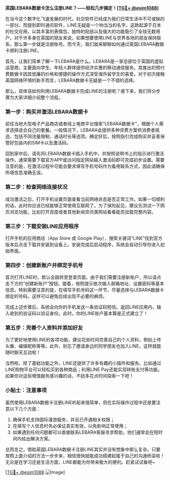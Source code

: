 **英国LEBARA数据卡怎么注册LINE？——轻松几步搞定！[[TG💪+ @esim1088](https://t.me/s/esim1088)]**

在当今这个数字化飞速发展的时代，社交软件已经成为我们日常生活中不可或缺的一部分。而提到即时通讯软件，LINE无疑是一个响当当的名字。这款起源于日本的社交应用，以其丰富的表情包、独特的贴纸以及强大的功能吸引了全球无数用户。对于许多身在英国的朋友来说，如果想要使用LINE与世界各地的朋友保持联系，那么第一步就是注册账号。而今天，我们就来聊聊如何通过英国LEBARA数据卡顺利注册LINE。

首先，让我们简单了解一下LEBARA是什么。LEBARA是一家总部位于英国的虚拟运营商，主要面向学生、年轻人群体提供经济实惠的移动通信服务。其推出的预付费数据卡因其低廉的价格和便捷的操作方式深受海外留学生的喜爱。对于初次接触英国网络环境的新手而言，LEBARA数据卡无疑是一个不错的选择。

那么，具体该如何利用LEBARA数据卡完成LINE的注册呢？接下来，我们将分步骤为大家详细介绍整个流程。

### 第一步：购买并激活LEBARA数据卡

前往当地大型电子产品商店或者线上电商平台搜索“LEBARA数据卡”，根据个人需求选择适合自己的套餐。一般情况下，LEBARA会提供多种资费方案供消费者挑选，包括不同流量限制、通话时长等选项。确定好后，按照指引完成购买并妥善保管好包装内的SIM卡以及激活码。

回到家中后，请先将LEBARA数据卡插入手机中，并按照说明书上的指示进行激活操作。通常需要下载官方APP或访问指定网站输入激活码即可完成初步设置。需要注意的是，在激活过程中可能会要求填写手机号码作为备用联系方式，因此请确保所填信息准确无误。

### 第二步：检查网络连接状况

成功激活之后，打开手机设置页面查看当前网络状态是否正常工作。如果一切顺利的话，此时你应该已经能够正常使用互联网了。为了保险起见，建议先测试一下网页浏览功能，比如打开百度或者其他新闻资讯类网站看看能否加载完整内容。

### 第三步：下载安装LINE应用程序

打开手机的应用商店（App Store 或 Google Play），搜索关键词“LINE”找到官方版本后点击下载并安装到设备上。安装完成后启动程序，系统会自动引导你进入初始界面。

### 第四步：创建新账户并绑定手机号

首次打开LINE时，默认会跳转至登录页面。由于我们需要注册新账户，所以请点击下方的“创建新账户”按钮。接着，按照提示依次输入邮箱地址、设置密码等基本信息。特别需要注意的是，在填写手机号码这一环节，尽量选择与LEBARA数据卡绑定的号码，这样可以避免后续出现不必要的麻烦。

完成上述步骤后，系统会向你的手机发送一条验证码短信。返回LINE应用内，输入收到的验证码以验证身份。此时，你的LINE账户基本算是正式建立了！

### 第五步：完善个人资料并添加好友

为了更好地使用LINE的各项功能，建议花些时间完善自己的个人资料，例如上传头像、编辑昵称等等。此外，别忘了邀请身边的同学朋友也加入LINE，这样就能随时聊天互动啦！

当然啦，除了基础功能之外，LINE还提供了许多有趣的小插件和服务。比如通过LINE购物平台可以轻松买到各种商品；利用LINE Pay还能实现转账支付等功能。如果你对这些增值服务感兴趣的话，不妨多花点时间探索一下吧！

### 小贴士：注意事项

虽然使用LEBARA数据卡注册LINE听起来很简单，但在实际操作过程中还是要注意以下几个方面：

1. 确保手机支持国际漫游服务，并且已开通相关权限；
2. 在填写个人信息时务必保证真实有效，以免影响正常使用；
3. 如果遇到任何问题都可以直接联系LEBARA客服寻求帮助，他们通常会在短时间内给出解决方案。

总而言之，借助英国LEBARA数据卡注册LINE其实并没有想象中那么复杂。只要按照上面介绍的方法一步步来，相信很快就能成功搭建起属于自己的沟通桥梁啦！无论是在学习还是生活方面，LINE都能为你带来极大的便利。赶紧试试看吧~

[[TG💪+ @esim1088](https://t.me/s/esim1088) ![Image](https://i.postimg.cc/4NQfJmqS/Snipaste-2025-05-13-00-14-12.png)]
